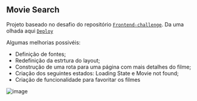 
## Movie Search

Projeto baseado no desafio do repositório [`Frontend-challenge`](https://github.com/significa/frontend-challenge/blob/main/movie-search/README.md). Da uma olhada aqui [`Deploy`](https://matheusf-movie-search.netlify.app)

Algumas melhorias possivéis: 

- Definição de fontes;
- Redefinição da estrtura do layout;
- Construção de uma rota para uma página com mais detalhes do filme;
- Criação dos seguintes estados: Loading State e Movie not found;
- Criação de funcionalidade para favoritar os filmes

![image](https://github.com/MatheusFilg/movie-search/assets/112526643/996c03aa-fc25-46ef-a6cc-3e84c33a2742)
